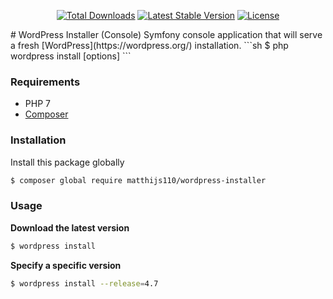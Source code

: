 <p align="center">
    <a href="https://packagist.org/packages/matthijs110/wordpress-downloader"><img src="https://poser.pugx.org/matthijs110/wordpress-downloader/d/total.svg" alt="Total Downloads"></a>
    <a href="https://packagist.org/packages/matthijs110/wordpress-downloader"><img src="https://poser.pugx.org/matthijs110/wordpress-downloader/v/stable.svg" alt="Latest Stable Version"></a>
    <a href="https://packagist.org/packages/matthijs110/wordpress-downloader"><img src="https://poser.pugx.org/matthijs110/wordpress-downloader/license.svg" alt="License"></a>
</p>
# WordPress Installer (Console)
Symfony console application that will serve a fresh [WordPress](https://wordpress.org/) installation.
```sh
$ php wordpress install [options]
```

### Requirements
* PHP 7
* [Composer](https://getcomposer.org/)

### Installation
Install this package globally
```sh
$ composer global require matthijs110/wordpress-installer
```

### Usage
**Download the latest version**
```sh
$ wordpress install
```

**Specify a specific version**
```sh
$ wordpress install --release=4.7
```
